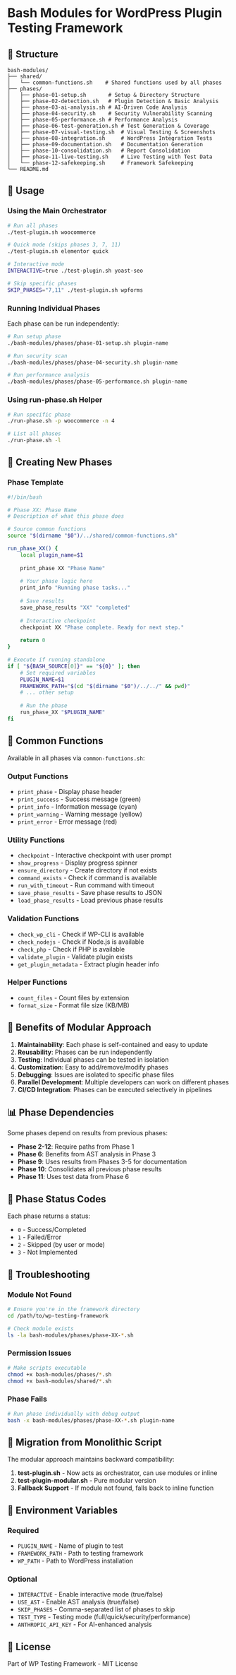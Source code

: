 # Bash Modules for WordPress Plugin Testing Framework

## 📁 Structure

```
bash-modules/
├── shared/
│   └── common-functions.sh    # Shared functions used by all phases
├── phases/
│   ├── phase-01-setup.sh       # Setup & Directory Structure
│   ├── phase-02-detection.sh   # Plugin Detection & Basic Analysis
│   ├── phase-03-ai-analysis.sh # AI-Driven Code Analysis
│   ├── phase-04-security.sh    # Security Vulnerability Scanning
│   ├── phase-05-performance.sh # Performance Analysis
│   ├── phase-06-test-generation.sh # Test Generation & Coverage
│   ├── phase-07-visual-testing.sh  # Visual Testing & Screenshots
│   ├── phase-08-integration.sh     # WordPress Integration Tests
│   ├── phase-09-documentation.sh   # Documentation Generation
│   ├── phase-10-consolidation.sh   # Report Consolidation
│   ├── phase-11-live-testing.sh    # Live Testing with Test Data
│   └── phase-12-safekeeping.sh     # Framework Safekeeping
└── README.md
```

## 🚀 Usage

### Using the Main Orchestrator

```bash
# Run all phases
./test-plugin.sh woocommerce

# Quick mode (skips phases 3, 7, 11)
./test-plugin.sh elementor quick

# Interactive mode
INTERACTIVE=true ./test-plugin.sh yoast-seo

# Skip specific phases
SKIP_PHASES="7,11" ./test-plugin.sh wpforms
```

### Running Individual Phases

Each phase can be run independently:

```bash
# Run setup phase
./bash-modules/phases/phase-01-setup.sh plugin-name

# Run security scan
./bash-modules/phases/phase-04-security.sh plugin-name

# Run performance analysis
./bash-modules/phases/phase-05-performance.sh plugin-name
```

### Using run-phase.sh Helper

```bash
# Run specific phase
./run-phase.sh -p woocommerce -n 4

# List all phases
./run-phase.sh -l
```

## 📝 Creating New Phases

### Phase Template

```bash
#!/bin/bash

# Phase XX: Phase Name
# Description of what this phase does

# Source common functions
source "$(dirname "$0")/../shared/common-functions.sh"

run_phase_XX() {
    local plugin_name=$1
    
    print_phase XX "Phase Name"
    
    # Your phase logic here
    print_info "Running phase tasks..."
    
    # Save results
    save_phase_results "XX" "completed"
    
    # Interactive checkpoint
    checkpoint XX "Phase complete. Ready for next step."
    
    return 0
}

# Execute if running standalone
if [ "${BASH_SOURCE[0]}" == "${0}" ]; then
    # Set required variables
    PLUGIN_NAME=$1
    FRAMEWORK_PATH="$(cd "$(dirname "$0")/../../" && pwd)"
    # ... other setup
    
    # Run the phase
    run_phase_XX "$PLUGIN_NAME"
fi
```

## 🔧 Common Functions

Available in all phases via `common-functions.sh`:

### Output Functions
- `print_phase` - Display phase header
- `print_success` - Success message (green)
- `print_info` - Information message (cyan)
- `print_warning` - Warning message (yellow)
- `print_error` - Error message (red)

### Utility Functions
- `checkpoint` - Interactive checkpoint with user prompt
- `show_progress` - Display progress spinner
- `ensure_directory` - Create directory if not exists
- `command_exists` - Check if command is available
- `run_with_timeout` - Run command with timeout
- `save_phase_results` - Save phase results to JSON
- `load_phase_results` - Load previous phase results

### Validation Functions
- `check_wp_cli` - Check if WP-CLI is available
- `check_nodejs` - Check if Node.js is available
- `check_php` - Check if PHP is available
- `validate_plugin` - Validate plugin exists
- `get_plugin_metadata` - Extract plugin header info

### Helper Functions
- `count_files` - Count files by extension
- `format_size` - Format file size (KB/MB)

## 🎯 Benefits of Modular Approach

1. **Maintainability**: Each phase is self-contained and easy to update
2. **Reusability**: Phases can be run independently
3. **Testing**: Individual phases can be tested in isolation
4. **Customization**: Easy to add/remove/modify phases
5. **Debugging**: Issues are isolated to specific phase files
6. **Parallel Development**: Multiple developers can work on different phases
7. **CI/CD Integration**: Phases can be executed selectively in pipelines

## 📊 Phase Dependencies

Some phases depend on results from previous phases:

- **Phase 2-12**: Require paths from Phase 1
- **Phase 6**: Benefits from AST analysis in Phase 3
- **Phase 9**: Uses results from Phases 3-5 for documentation
- **Phase 10**: Consolidates all previous phase results
- **Phase 11**: Uses test data from Phase 6

## 🔄 Phase Status Codes

Each phase returns a status:
- `0` - Success/Completed
- `1` - Failed/Error
- `2` - Skipped (by user or mode)
- `3` - Not Implemented

## 🐛 Troubleshooting

### Module Not Found
```bash
# Ensure you're in the framework directory
cd /path/to/wp-testing-framework

# Check module exists
ls -la bash-modules/phases/phase-XX-*.sh
```

### Permission Issues
```bash
# Make scripts executable
chmod +x bash-modules/phases/*.sh
chmod +x bash-modules/shared/*.sh
```

### Phase Fails
```bash
# Run phase individually with debug output
bash -x bash-modules/phases/phase-XX-*.sh plugin-name
```

## 📝 Migration from Monolithic Script

The modular approach maintains backward compatibility:

1. **test-plugin.sh** - Now acts as orchestrator, can use modules or inline
2. **test-plugin-modular.sh** - Pure modular version
3. **Fallback Support** - If module not found, falls back to inline function

## 🔄 Environment Variables

### Required
- `PLUGIN_NAME` - Name of plugin to test
- `FRAMEWORK_PATH` - Path to testing framework
- `WP_PATH` - Path to WordPress installation

### Optional
- `INTERACTIVE` - Enable interactive mode (true/false)
- `USE_AST` - Enable AST analysis (true/false)
- `SKIP_PHASES` - Comma-separated list of phases to skip
- `TEST_TYPE` - Testing mode (full/quick/security/performance)
- `ANTHROPIC_API_KEY` - For AI-enhanced analysis

## 📄 License

Part of WP Testing Framework - MIT License